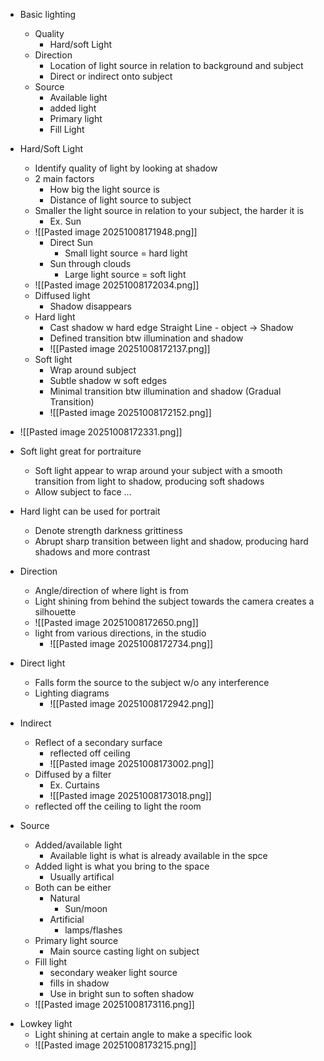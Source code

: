 - Basic lighting
    - Quality
        - Hard/soft Light
    - Direction
        - Location of light source in relation to background and subject
        - Direct or indirect onto subject
    - Source
        - Available light
        - added light
        - Primary light
        - Fill Light

- Hard/Soft Light
    - Identify quality of light by looking at shadow
    - 2 main factors
        - How big the light source is
        - Distance of light source to subject
    - Smaller the light source in relation to your subject, the harder it is
        - Ex. Sun
    - ![[Pasted image 20251008171948.png]]
	    - Direct Sun
	        - Small light source = hard light
	    - Sun through clouds
	        - Large light source = soft light
	- ![[Pasted image 20251008172034.png]]
    - Diffused light
        - Shadow disappears
    - Hard light
        - Cast shadow w hard edge Straight Line - object → Shadow
        - Defined transition btw illumination and shadow
        - ![[Pasted image 20251008172137.png]]
    - Soft light
        - Wrap around subject
        - Subtle shadow w soft edges
        - Minimal transition btw illumination and shadow (Gradual Transition)
        - ![[Pasted image 20251008172152.png]]
- ![[Pasted image 20251008172331.png]] 
- Soft light great for portraiture
    - Soft light appear to wrap around your subject with a smooth transition from light to shadow, producing soft shadows
    - Allow subject to face …
- Hard light can be used for portrait
    - Denote strength darkness grittiness
    - Abrupt sharp transition between light and shadow, producing hard shadows and more contrast
- Direction
    - Angle/direction of where light is from
    - Light shining from behind the subject towards the camera creates a silhouette
    - ![[Pasted image 20251008172650.png]]
	- light from various directions, in the studio
		- ![[Pasted image 20251008172734.png]]
- Direct light
    - Falls form the source to the subject w/o any interference
    - Lighting diagrams
	    - ![[Pasted image 20251008172942.png]]
- Indirect
    - Reflect of a secondary surface
        - reflected off ceiling
        - ![[Pasted image 20251008173002.png]]
    - Diffused by a filter
        - Ex. Curtains
        - ![[Pasted image 20251008173018.png]]
    - reflected off the ceiling to light the room
- Source
    - Added/available light
        - Available light is what is already available in the spce
    - Added light is what you bring to the space
        - Usually artifical
    - Both can be either
        - Natural
            - Sun/moon
        - Artificial
            - lamps/flashes
    - Primary light source
        - Main source casting light on subject
    - Fill light
        - secondary weaker light source
        - fills in shadow
        - Use in bright sun to soften shadow
	- ![[Pasted image 20251008173116.png]]
* Lowkey light
	* Light shining at certain angle to make a specific look
	* ![[Pasted image 20251008173215.png]]
